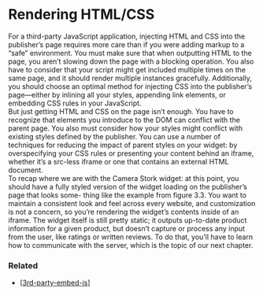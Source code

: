 # Rendering HTML/CSS

For a third-party JavaScript application, injecting HTML and CSS into the publisher’s page requires more care than if you were adding markup to a “safe” environment. You must make sure that when outputting HTML to the page, you aren’t slowing down the page with a blocking operation. You also have to consider that your script might get included multiple times on the same page, and it should render multiple instances gracefully. Additionally, you should choose an optimal method for injecting CSS into the publisher’s page—either by inlining all your styles, appending link elements, or embedding CSS rules in your JavaScript.  
But just getting HTML and CSS on the page isn’t enough. You have to recognize that elements you introduce to the DOM can conflict with the parent page. You also must consider how your styles might conflict with existing styles defined by the publisher. You can use a number of techniques for reducing the impact of parent styles on your widget: by overspecifying your CSS rules or presenting your content behind an iframe, whether it’s a src-less iframe or one that contains an external HTML document.  
To recap where we are with the Camera Stork widget: at this point, you should have a fully styled version of the widget loading on the publisher’s page that looks some- thing like the example from figure 3.3. You want to maintain a consistent look and feel across every website, and customization is not a concern, so you’re rendering the widget’s contents inside of an iframe. The widget itself is still pretty static; it outputs up-to-date product information for a given product, but doesn’t capture or process any input from the user, like ratings or written reviews. To do that, you’ll have to learn how to communicate with the server, which is the topic of our next chapter.

### Related

- [[3rd-party-embed-js]]

[//begin]: # "Autogenerated link references for markdown compatibility"
[3rd-party-embed-js]: ../3rd-party-embed-js "3rd Party Embed JS"
[//end]: # "Autogenerated link references"
